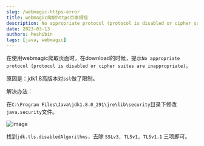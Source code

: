 ```yaml
---
slug: /webmagic-https-error
title: webmagic爬取https页面报错
description: No appropriate protocol (protocol is disabled or cipher suites are inappropriate)，原因是：jdk1.8高版本对`ssl`做了限制。 
date: 2023-03-13
authors: heshibin
tags: [java, webmagic]
---
```


在使用webmagic爬取页面时，在download的时候，提示`No appropriate protocol (protocol is disabled or cipher suites are inappropriate)`。  

原因是：jdk1.8高版本对`ssl`做了限制。     

解决办法：  

在`C:\Program Files\Java\jdk1.8.0_291\jre\lib\security`目录下修改`java.security`文件。    

![image](https://user-images.githubusercontent.com/49633468/224741423-69e392a5-190e-49d4-bd23-2b9e79e411e1.png)

找到`jdk.tls.disabledAlgorithms`，去除 `SSLv3, TLSv1, TLSv1.1` 三项即可。
